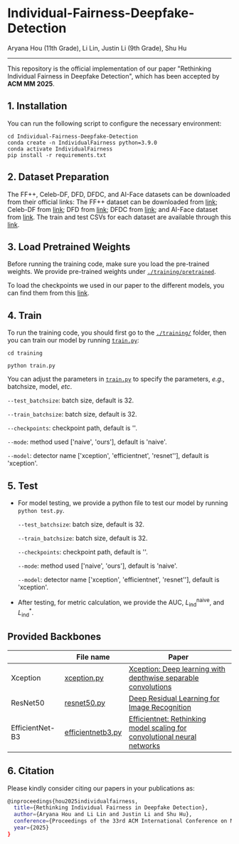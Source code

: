# Individual-Fairness-Deepfake-Detection

Aryana Hou (11th Grade), Li Lin, Justin Li (9th Grade), Shu Hu
_________________

This repository is the official implementation of our paper "Rethinking Individual Fairness in Deepfake Detection", which has been accepted by **ACM MM 2025**.

## 1. Installation
You can run the following script to configure the necessary environment:

```
cd Individual-Fairness-Deepfake-Detection
conda create -n IndividualFairness python=3.9.0
conda activate IndividualFairness
pip install -r requirements.txt
```

## 2. Dataset Preparation

The FF++, Celeb-DF, DFD, DFDC, and AI-Face datasets can be downloaded from their official links: The FF++ dataset can be downloaded from [link](https://github.com/ondyari/FaceForensics/); Celeb-DF from [link](https://github.com/yuezunli/celeb-deepfakeforensics); DFD from [link](https://research.google/blog/contributing-data-to-deepfake-detection-research/); DFDC from [link](https://ai.meta.com/datasets/dfdc/); and AI-Face dataset from [link](https://github.com/Purdue-M2/AI-Face-FairnessBench). The train and test CSVs for each dataset are available through this [link](https://drive.google.com/drive/folders/1YoSsQGO5bMxAtv0H9x-1uBeredCK8VQx?usp=drive_link).

## 3. Load Pretrained Weights
Before running the training code, make sure you load the pre-trained weights. We provide pre-trained weights under [`./training/pretrained`](./training/pretrained). 

To load the checkpoints we used in our paper to the different models, you can find them from this [link](https://drive.google.com/drive/folders/14IozQOpEbecTWCX12R9bGnYYTzMkHUj7?usp=drive_link).

## 4. Train
To run the training code, you should first go to the [`./training/`](./training/) folder, then you can train our model by running [`train.py`](training/train.py):

```
cd training

python train.py 
```

You can adjust the parameters in [`train.py`](training/train.py) to specify the parameters, *e.g.,* batchsize, model, *etc*.

`--test_batchsize`: batch size, default is 32.

`--train_batchsize`: batch size, default is 32.

`--checkpoints`: checkpoint path, default is ''.

`--mode`: method used ['naive', 'ours'], default is 'naive'.

`--model`: detector name ['xception', 'efficientnet', 'resnet''], default is 'xception'.

## 5. Test
* For model testing, we provide a python file to test our model by running `python test.py`. 

	`--test_batchsize`: batch size, default is 32.

	`--train_batchsize`: batch size, default is 32.

	`--checkpoints`: checkpoint path, default is ''.

	`--mode`: method used ['naive', 'ours'], default is 'naive'.

	`--model`: detector name ['xception', 'efficientnet', 'resnet''], default is 'xception'.

* After testing, for metric calculation, we provide the AUC, $L_{\text{ind}}^{\text{naive}}$, and $L_{\text{ind}}^*$.

## Provided Backbones
|                  | File name                               | Paper                                                                                                                                                                                                                                                                                                                                                         |
|------------------|-----------------------------------------|---------------------------------------------------------------------------------------------------------------------------------------------------------------------------------------------------------------------------------------------------------------------------------------------------------------------------------------------------------------|
| Xception          | [xception.py](./training/networks/xception.py)         | [Xception: Deep learning with depthwise separable convolutions](https://openaccess.thecvf.com/content_cvpr_2017/html/Chollet_Xception_Deep_Learning_CVPR_2017_paper.html) |
| ResNet50          | [resnet50.py](training/networks/resnet50.py)       | [Deep Residual Learning for Image Recognition](https://openaccess.thecvf.com/content_cvpr_2016/html/He_Deep_Residual_Learning_CVPR_2016_paper.html)                                                                                                                                                                                                                                                                                              |
| EfficientNet-B3      | [efficientnetb3.py](./training/networks/efficientnetb3.py) | [Efficientnet: Rethinking model scaling for convolutional neural networks](http://proceedings.mlr.press/v97/tan19a.html)        

## 6. Citation
Please kindly consider citing our papers in your publications as:
```bash
@inproceedings{hou2025individualfairness,
  title={Rethinking Individual Fairness in Deepfake Detection},
  author={Aryana Hou and Li Lin and Justin Li and Shu Hu},
  conference={Proceedings of the 33rd ACM International Conference on Multimedia (ACM MM)},
  year={2025}
}
```

